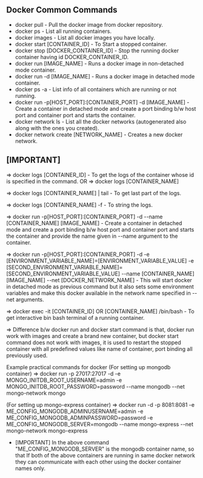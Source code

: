 Docker Common Commands
----------------------

- docker pull - Pull the docker image from docker repository.
- docker ps - List all running containers.
- docker images - List all docker images you have locally.
- docker start [CONTAINER_ID] - To Start a stopped container.
- docker stop [DOCKER_CONTAINER_ID] - Stop the running docker container having id DOCKER_CONTAINER_ID.
- docker run [IMAGE_NAME] - Runs a docker image in non-detached mode container.
- docker run -d [IMAGE_NAME] - Runs a docker image in detached mode container.
- docker ps -a - List info of all containers which are running or not running.
- docker run -p[HOST_PORT]:[CONTAINER_PORT] -d [IMAGE_NAME] - Create a container in detached mode and create a port binding b/w host port and container port and starts the container.
- docker network ls - List all the docker networks (autogenerated also along with the ones you created).
- docker network create [NETWORK_NAME] - Creates a new docker network.

[IMPORTANT]
------------
=> docker logs [CONTAINER_ID] - To get the logs of the container whose id is specified in the command.
OR
=> docker logs [CONTAINER_NAME]

=> docker logs [CONTAINER_NAME] | tail - To get last part of the logs.

=> docker logs [CONTAINER_NAME] -f - To string the logs.

=> docker run -p[HOST_PORT]:[CONTAINER_PORT] -d --name [CONTAINER_NAME] [IMAGE_NAME] - Create a container in detached mode and create a port binding b/w host port and container port and starts the container and provide the name given in --name argument to the container.

=> docker run -p[HOST_PORT]:[CONTAINER_PORT] -d -e [ENVIRONMENT_VARIABLE_NAME]=[ENVIRONMENT_VARIABLE_VALUE] -e [SECOND_ENVIRONMENT_VARIABLE_NAME]=[SECOND_ENVIRONMENT_VARIABLE_VALUE] --name [CONTAINER_NAME] [IMAGE_NAME] --net [DOCKER_NETWORK_NAME] - This will start docker in detached mode as previous command but it also sets some environment variables and make this docker available in the network name specified in --net arguments.

=> docker exec -it [CONTAINER_ID] OR [CONTAINER_NAME] /bin/bash - To get interactive bin bash terminal of a running container.

=> Difference b/w docker run and docker start command is that, docker run work with images and create a brand new container, but docker start command does not work with images, it is used to restart the stopped container with all predefined values like name of container, port binding all previously used.

Example practical commands for docker
(For setting up mongodb container)
=> docker run -p 27017:27017 -d -e MONGO_INITDB_ROOT_USERNAME=admin -e MONGO_INITDB_ROOT_PASSWORD=password --name mongodb --net mongo-network mongo

(For setting up mongo-express container)
=> docker run -d -p 8081:8081 -e ME_CONFIG_MONGODB_ADMINUSERNAME=admin -e ME_CONFIG_MONGODB_ADMINPASSWORD=password -e ME_CONFIG_MONGODB_SERVER=mongodb --name mongo-express --net mongo-network mongo-express

- [IMPORTANT] In the above command "ME_CONFIG_MONGODB_SERVER" is the mongodb container name, so that If both of the above containers are running in same docker network they can communicate with each other using the docker container names only.
